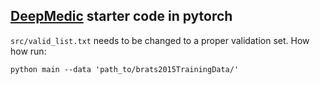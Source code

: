## [DeepMedic](http://www.isles-challenge.org/ISLES2015/articles/kamnk1.pdf) starter code in pytorch
`src/valid_list.txt` needs to be changed to a proper validation set.
How how run:
````
python main --data 'path_to/brats2015TrainingData/'
````
